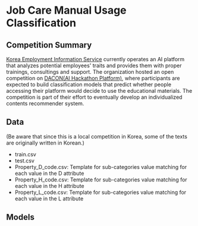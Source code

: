 # Job Care Manual Usage Classification
## Competition Summary
[Korea Employment Information Service](http://www.keis.or.kr) currently operates an AI platform that analyzes potential employees' traits and provides them with proper trainings, consultings and support. The organization hosted an open competition on [DACON(AI Hackathon Platform)](https://dacon.io/competitions/official/235863/overview/description), where participants are expected to build classification models that predict whether people accessing their platform would decide to use the educational materials. The competition is part of their effort to eventually develop an individualized contents recommender system.

## Data
(Be aware that since this is a local competition in Korea, some of the texts are originally written in Korean.)
* train.csv
* test.csv
* Property_D_code.csv: Template for sub-categories value matching for each value in the D attribute 
* Property_H_code.csv: Template for sub-categories value matching for each value in the H attribute
* Property_L_code.csv: Template for sub-categories value matching for each value in the L attribute


## Models
